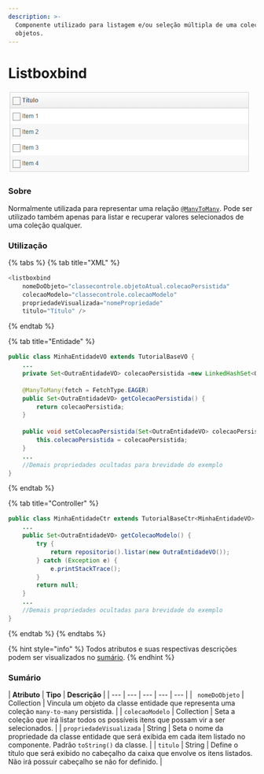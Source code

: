 ```yaml
---
description: >-
  Componente utilizado para listagem e/ou seleção múltipla de uma coleção de
  objetos.
---
```


# Listboxbind

![Exemplo visual do componente.](.gitbook/assets/image.png)

### Sobre

Normalmente utilizada para representar uma relação [`@ManyToMany`](https://docs.oracle.com/javaee/7/api/javax/persistence/ManyToMany.html). Pode ser utilizado também apenas para listar e recuperar valores selecionados de uma coleção qualquer.

### Utilização

{% tabs %}
{% tab title="XML" %}
```java
<listboxbind
	nomeDoObjeto="classecontrole.objetoAtual.colecaoPersistida"
	colecaoModelo="classecontrole.colecaoModelo"
	propriedadeVisualizada="nomePropriedade"
	titulo="Título" /> 
```
{% endtab %}

{% tab title="Entidade" %}
```java
public class MinhaEntidadeVO extends TutorialBaseVO {
	...
	private Set<OutraEntidadeVO> colecaoPersistida =new LinkedHashSet<OutraEntidadeVO>();
	
	@ManyToMany(fetch = FetchType.EAGER)
	public Set<OutraEntidadeVO> getColecaoPersistida() {
		return colecaoPersistida;
	}

	public void setColecaoPersistida(Set<OutraEntidadeVO> colecaoPersistida) {
		this.colecaoPersistida = colecaoPersistida;
	}
	...
	//Demais propriedades ocultadas para brevidade do exemplo
}
```
{% endtab %}

{% tab title="Controller" %}
```java
public class MinhaEntidadeCtr extends TutorialBaseCtr<MinhaEntidadeVO> {
	...
	public Set<OutraEntidadeVO> getColecaoModelo() {
		try {
			return repositorio().listar(new OutraEntidadeVO());
		} catch (Exception e) {
			e.printStackTrace();
		}
		return null;
	}
	...
	//Demais propriedades ocultadas para brevidade do exemplo
}
```
{% endtab %}
{% endtabs %}

{% hint style="info" %}
Todos atributos e suas respectivas descrições podem ser visualizados no [sumário](listboxbind.md#sumario).
{% endhint %}

### Sumário

| **Atributo** | **Tipo** | **Descrição** |
| --- | --- | --- | --- | --- |
| ` nomeDoObjeto` | Collection | Vincula um objeto da classe entidade que representa uma coleção `many-to-many` persistida.  |
| `colecaoModelo` | Collection | Seta a coleção que irá listar todos os possíveis itens que possam vir a ser selecionados. |
| `propriedadeVisualizada` | String | Seta o nome da propriedade da classe entidade que será exibida em cada item listado no componente. Padrão `toString()` da classe. |
| `titulo` | String | Define o título que será exibido no cabeçalho da caixa que envolve os itens listados. Não irá possuir cabeçalho se não for definido. |



